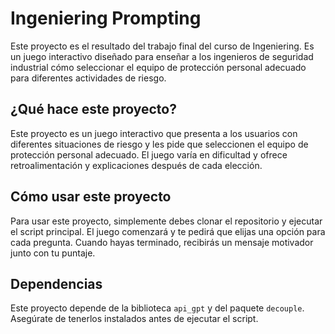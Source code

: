 # Ingeniering Prompting

Este proyecto es el resultado del trabajo final del curso de Ingeniering. Es un juego interactivo diseñado para enseñar a los ingenieros de seguridad industrial cómo seleccionar el equipo de protección personal adecuado para diferentes actividades de riesgo.

## ¿Qué hace este proyecto?

Este proyecto es un juego interactivo que presenta a los usuarios con diferentes situaciones de riesgo y les pide que seleccionen el equipo de protección personal adecuado. El juego varía en dificultad y ofrece retroalimentación y explicaciones después de cada elección.

## Cómo usar este proyecto

Para usar este proyecto, simplemente debes clonar el repositorio y ejecutar el script principal. El juego comenzará y te pedirá que elijas una opción para cada pregunta. Cuando hayas terminado, recibirás un mensaje motivador junto con tu puntaje.

## Dependencias

Este proyecto depende de la biblioteca `api_gpt` y del paquete `decouple`. Asegúrate de tenerlos instalados antes de ejecutar el script.

